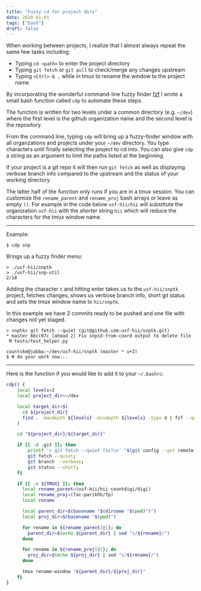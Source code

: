 ```yaml
---
title: "Fuzzy cd for project dirs"
date: 2020-01-01
tags: ["bash"]
draft: false
---
```


When working between projects, I realize that I almost always repeat the same few tasks including:

- Typing `cd <path>` to enter the project directory
- Typing `git fetch` or `git pull` to check/merge any changes upstream
- Typing `<Ctrl>-b ,` while in tmux to rename the window to the project name

By incorporating the wonderful command-line fuzzy finder [fzf](https://github.com/junegunn/fzf)
I wrote a small bash function called `cdp` to automate these steps.

The function is written for two levels under a common directory (e.g. `~/dev`) where
the first level is the github organization name and the second level is the repository.

From the command line, typing `cdp` will bring up a fuzzy-finder window with all organzations
and projects under your `~/dev` directory. You type characters until finally selecting
the project to cd into.  You can also give `cdp` a string as an argument to limit the paths listed at the beginning.

If your project is a git repo it will then run `git fetch` as well as
displaying verbose branch info compared to the upstream and the status of your working directory.

The latter half of the function only runs if you are in a tmux session. You can customize
the `rename_parent` and `rename_proj` bash arrays or leave as empty `()`. For example
in the code below `usf-hii/hii` will substitute the organization `usf-hii` with the shorter
string `hii` which will reduce the characters for the tmux window name.

---

Example:
```
$ cdp snp
```

Brings up a fuzzy finder menu:
```
> ./usf-hii/snptk
> ./usf-hii/snp-util
2/18
```

Adding the character `t` and hitting enter takes us to the `usf-hii/snptk` project,
fetches changes, shows us verbose branch info, short git status and sets the tmux window
name to `hii/snptk`.

In this example we have 2 commits ready to be pushed and one file with changes
not yet staged.

```
> snptk> git fetch --quiet (git@github.com:usf-hii/snptk.git)
* master 66cc97c [ahead 2] Fix snpid-from-coord output to delete file
 M tests/test_helper.py

countskm@jabba:~/dev/usf-hii/snptk (master * u+2)
$ # do your work now...
```

---

Here is the function if you would like to add it to your `~/.bashrc`:

```bash
cdp() {
    local levels=2
    local project_dir=~/dev

    local target_dir=$(
      cd ${project_dir}
      find . -maxdepth ${levels} -mindepth ${levels} -type d | fzf --query "$1"
    )

    cd "${project_dir}/${target_dir}"

    if [[ -d .git ]]; then
        printf '> git fetch --quiet (%s)\n' "$(git config --get remote.origin.url)";
        git fetch --quiet;
        git branch --verbose;
        git status --short;
    fi

    if [[ -n ${TMUX} ]]; then
      local rename_parent=(usf-hii/hii countdigi/digi)
      local rename_proj=(fac-parikhh/fp)
      local rename

      local parent_dir=$(basename "$(dirname "$(pwd)")")
      local proj_dir=$(basename "$(pwd)")

      for rename in ${rename_parent[@]}; do
        parent_dir=$(echo ${parent_dir} | sed "s/${rename}/")
      done

      for rename in ${rename_proj[@]}; do
        proj_dir=$(echo ${proj_dir} | sed "s/${rename}/")
      done

      tmux rename-window "${parent_dir}/${proj_dir}"
    fi
}
```
